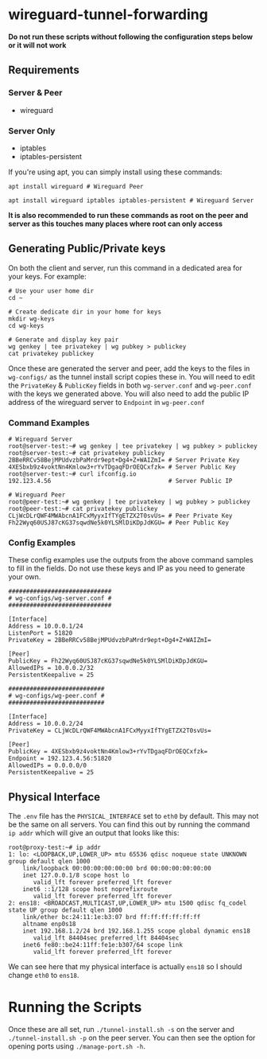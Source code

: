 # wireguard-tunnel-forwarding
**Do not run these scripts without following the configuration steps below or it will not work**
## Requirements
### Server & Peer
- wireguard
### Server Only
- iptables
- iptables-persistent

If you're using apt, you can simply install using these commands:
```
apt install wireguard # Wireguard Peer

apt install wireguard iptables iptables-persistent # Wireguard Server
```

**It is also recommended to run these commands as root on the peer and server as this touches many places where root can only access**

## Generating Public/Private keys
On both the client and server, run this command in a dedicated area for your keys. For example:
```
# Use your user home dir
cd ~

# Create dedicate dir in your home for keys
mkdir wg-keys
cd wg-keys

# Generate and display key pair 
wg genkey | tee privatekey | wg pubkey > publickey
cat privatekey publickey
```

Once these are generated the server and peer, add the keys to the files in `wg-configs/` as the tunnel install script copies these in. You will need to edit the `PrivateKey` & `PublicKey` fields in both `wg-server.conf` and `wg-peer.conf` with the keys we generated above. You will also need to add the public IP address of the wireguard server to `Endpoint` in `wg-peer.conf`

### Command Examples
```
# Wireguard Server
root@server-test:~# wg genkey | tee privatekey | wg pubkey > publickey
root@server-test:~# cat privatekey publickey
2BBeRRCv58BejMPUdvzbPaMrdr9ept+Dg4+Z+WAIZmI= # Server Private Key
4XESbxb9z4voktNn4Kmlow3+rYvTDgaqFDrOEQCxfzk= # Server Public Key
root@server-test:~# curl ifconfig.io
192.123.4.56                                 # Server Public IP

# Wireguard Peer
root@peer-test:~# wg genkey | tee privatekey | wg pubkey > publickey
root@peer-test:~# cat privatekey publickey
CLjWcDLrQWF4MWAbcnA1FCxMyyxIfTYgETZX2T0svUs= # Peer Private Key
Fh22Wyq60USJ87cKG37sqwdNe5k0YLSMlDiKDpJdKGU= # Peer Public Key
```

### Config Examples
These config examples use the outputs from the above command samples to fill in the fields. Do not use these keys and IP as you need to generate your own.

```
#############################
# wg-configs/wg-server.conf #
#############################

[Interface]
Address = 10.0.0.1/24
ListenPort = 51820
PrivateKey = 2BBeRRCv58BejMPUdvzbPaMrdr9ept+Dg4+Z+WAIZmI=

[Peer]
PublicKey = Fh22Wyq60USJ87cKG37sqwdNe5k0YLSMlDiKDpJdKGU=
AllowedIPs = 10.0.0.2/32
PersistentKeepalive = 25

###########################
# wg-configs/wg-peer.conf #
###########################

[Interface]
Address = 10.0.0.2/24
PrivateKey = CLjWcDLrQWF4MWAbcnA1FCxMyyxIfTYgETZX2T0svUs=

[Peer]
PublicKey = 4XESbxb9z4voktNn4Kmlow3+rYvTDgaqFDrOEQCxfzk=
Endpoint = 192.123.4.56:51820
AllowedIPs = 0.0.0.0/0
PersistentKeepalive = 25
```

## Physical Interface
The `.env` file has the `PHYSICAL_INTERFACE` set to `eth0` by default. This may not be the same on all servers. You can find this out by running the command `ip addr` which will give an output that looks like this:

```
root@proxy-test:~# ip addr
1: lo: <LOOPBACK,UP,LOWER_UP> mtu 65536 qdisc noqueue state UNKNOWN group default qlen 1000
    link/loopback 00:00:00:00:00:00 brd 00:00:00:00:00:00
    inet 127.0.0.1/8 scope host lo
       valid_lft forever preferred_lft forever
    inet6 ::1/128 scope host noprefixroute
       valid_lft forever preferred_lft forever
2: ens18: <BROADCAST,MULTICAST,UP,LOWER_UP> mtu 1500 qdisc fq_codel state UP group default qlen 1000
    link/ether bc:24:11:1e:b3:07 brd ff:ff:ff:ff:ff:ff
    altname enp0s18
    inet 192.168.1.2/24 brd 192.168.1.255 scope global dynamic ens18
       valid_lft 84404sec preferred_lft 84404sec
    inet6 fe80::be24:11ff:fe1e:b307/64 scope link
       valid_lft forever preferred_lft forever
```

We can see here that my physical interface is actually `ens18` so I should change `eth0` to `ens18`.

# Running the Scripts
Once these are all set, run `./tunnel-install.sh -s` on the server and `./tunnel-install.sh -p` on the peer server. You can then see the option for opening ports using `./manage-port.sh -h`.
